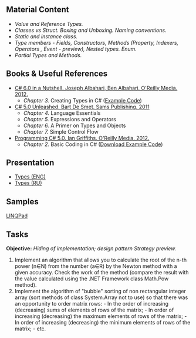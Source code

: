 ## Material Content 
- *Value and Reference Types.*
- *Classes vs Struct. Boxing and Unboxing. Naming conventions.*
- *Static and instance class.*
- *Type members  - Fields, Constructors, Methods (Property, Indexers, Operators , Event - preview), Nested types. Enum.*
- *Partial Types and Methods.*

## Books & Useful References 
- [C# 6.0 in a Nutshell. Joseph Albahari, Ben Albahari. O'Reilly Media. 2012.](http://shop.oreilly.com/product/0636920040323.do)
   - *Chapter 3.* Creating Types in C# ([Example Code](http://www.albahari.com/nutshell/ch03.aspx))
- [C# 5.0 Unleashed. Bart De Smet. Sams Publishing. 2011](https://www.goodreads.com/book/show/11027638-c-4-0-unleashed)
   - *Chapter 4.* Language Essentials
   - *Chapter 5.* Expressions and Operators
   - *Chapter 6.* A Primer on Types and Objects
   - *Chapter 7.* Simple Control Flow
- [Programming C# 5.0. Ian Griffiths. O'Reilly Media. 2012.](http://shop.oreilly.com/product/0636920024064.do)
   - *Chapter 2.* Basic Coding in C# ([Download Example Code](https://resources.oreilly.com/examples/0636920024064/blob/master/Ch02.zip))

## Presentation 
- [Types (ENG)](https://github.com/EPM-RD-NETLAB/.NET-Framework-modules/blob/master/M3.%20Types/Types.pptx)
- [Types (RU)]()

## Samples 
[LINQPad]()

## Tasks  
**Objective:** *Hiding of implementation; design pattern Strategy preview.*
  1. Implement an algorithm that allows you to calculate the root of the n-th power (n∈N) from the number (a∈R) by the Newton method with a given accuracy. Check the work of the method (compare the result with the value calculated using the .NET Framework class Math.Pow method).
  2. Implement the algorithm of "bubble" sorting of non rectangular integer array (sort methods of class System.Array not to use) so that there was an opportunity to order matrix rows: 
    - In the order of increasing (decreasing) sums of elements of rows of the matrix;
    - In order of increasing (decreasing) the maximum elements of rows of the matrix;
    - In order of increasing (decreasing) the minimum elements of rows of the matrix;
    - etc. 
